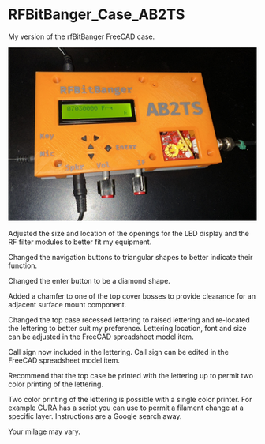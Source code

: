 # RFBitBanger_Case_AB2TS
My version of the rfBitBanger FreeCAD case.

![image](https://github.com/gweep/RFBitBanger_Case_AB2TS/blob/main/IMG_3874.jpg)


Adjusted the size and location of the openings for the LED display and the RF filter modules to better fit my equipment.

Changed the navigation buttons to triangular shapes to better indicate their function.

Changed the enter button to be a diamond shape.

Added a chamfer to one of the top cover bosses to provide clearance for an adjacent surface mount component.

Changed the top case recessed lettering to raised lettering and re-located the lettering to better suit my preference.  Lettering location, font and size can be adjusted in the FreeCAD spreadsheet model item.

Call sign now included in the lettering.  Call sign can be edited in the FreeCAD spreadsheet model item.

Recommend that the top case be printed with the lettering up to permit two color printing of the lettering.

Two color printing of the lettering is possible with a single color printer.  For example CURA has a script you can use to permit a filament change at a specific layer.  Instructions are a Google search away.

Your milage may vary.  

	

